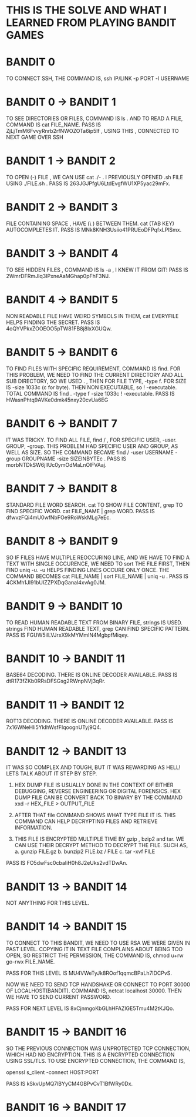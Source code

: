 # THIS IS THE SOLVE AND WHAT I LEARNED FROM PLAYING BANDIT GAMES

# BANDIT 0

TO CONNECT SSH, THE COMMAND IS, ssh IP/LINK -p PORT -l USERNAME

# BANDIT 0 -> BANDIT 1

TO SEE DIRECTORIES OR FILES, COMMAND IS ls . AND TO READ A FILE, COMMAND IS cat FILE_NAME. PASS IS ZjLjTmM6FvvyRnrb2rfNWOZOTa6ip5If , USING THIS , CONNECTED TO NEXT GAME OVER SSH

# BANDIT 1 -> BANDIT 2

TO OPEN (-) FILE , WE CAN USE cat ./- . I PREVIOUSLY OPENED .sh FILE USING ./FILE.sh . PASS IS 263JGJPfgU6LtdEvgfWU1XP5yac29mFx.

# BANDIT 2 -> BANDIT 3

FILE CONTAINING SPACE , HAVE (\ ) BETWEEN THEM. cat (TAB KEY) AUTOCOMPLETES IT. PASS IS MNk8KNH3Usiio41PRUEoDFPqfxLPlSmx.

# BANDIT 3 -> BANDIT 4

TO SEE HIDDEN FILES , COMMAND IS ls -a , I KNEW IT FROM GIT! PASS IS 2WmrDFRmJIq3IPxneAaMGhap0pFhF3NJ.

# BANDIT 4 -> BANDIT 5

NON READABLE FILE HAVE WEIRD SYMBOLS IN THEM, cat EVERYFILE HELPS FINDING THE SECRET. PASS IS 4oQYVPkxZOOEOO5pTW81FB8j8lxXGUQw.

# BANDIT 5 -> BANDIT 6

TO FIND FILES WITH SPECIFIC REQUIREMENT, COMMAND IS find. FOR THIS PROBLEM, WE NEED TO FIND THE CURRENT DIRECTORY AND ALL SUB DIRECTORY, SO WE USED . , THEN FOR FILE TYPE, -type f. FOR SIZE IS -size 1033c (c for byte). THEN NON EXECUTABLE, so ! -executable. TOTAL COMMAND IS find . -type f -size 1033c ! -executable. PASS IS HWasnPhtq9AVKe0dmk45nxy20cvUa6EG

# BANDIT 6 -> BANDIT 7

IT WAS TRICKY. TO FIND ALL FILE, find / , FOR SPECIFIC USER, -user. GROUP, -group. THIS PROBLEM HAD SPECIFIC USER AND GROUP, AS WELL AS SIZE. SO THE COMMAND BECAME find / -user USERNAME -group GROUPNAME -size SIZEINBYTEc . PASS IS morbNTDkSW6jIlUc0ymOdMaLnOlFVAaj.

# BANDIT 7 -> BANDIT 8

STANDARD FILE WORD SEARCH. cat TO SHOW FILE CONTENT, grep TO FIND SPECIFIC WORD. cat FILE_NAME | grep WORD. PASS IS dfwvzFQi4mU0wfNbFOe9RoWskMLg7eEc.

# BANDIT 8 -> BANDIT 9

SO IF FILES HAVE MULTIPLE REOCCURING LINE, AND WE HAVE TO FIND A TEXT WITH SINGLE OCCURENCE, WE NEED TO sort THE FILE FIRST, THEN FIND uniq -u. -u HELPS FINDING LINES OCCURE ONLY ONCE. THE COMMAND BECOMES cat FILE_NAME | sort FILE_NAME | uniq -u . PASS IS 4CKMh1JI91bUIZZPXDqGanal4xvAg0JM.

# BANDIT 9 -> BANDIT 10

TO READ HUMAN READABLE TEXT FROM BINARY FILE, strings IS USED. strings FIND HUMAN READABLE TEXT, grep CAN FIND SPECIFIC PATTERN. PASS IS FGUW5ilLVJrxX9kMYMmlN4MgbpfMiqey.

# BANDIT 10 -> BANDIT 11

BASE64 DECODING. THERE IS ONLINE DECODER AVAILABLE. PASS IS dtR173fZKb0RRsDFSGsg2RWnpNVj3qRr.

# BANDIT 11 -> BANDIT 12

ROT13 DECODING. THERE IS ONLINE DECODER AVAILABLE. PASS IS 7x16WNeHIi5YkIhWsfFIqoognUTyj9Q4.

# BANDIT 12 -> BANDIT 13

IT WAS SO COMPLEX AND TOUGH, BUT IT WAS REWARDING AS HELL! LETS TALK ABOUT IT STEP BY STEP.

1. HEX DUMP FILE IS USUALLY DONE IN THE CONTEXT OF EITHER DEBUGGING, REVERSE ENGINEERING OR DIGITAL FORENSICS. HEX DUMP FILE CAN BE CONVERT BACK TO BINARY BY THE COMMAND
   xxd -r HEX_FILE > OUTPUT_FILE

2. AFTER THAT file COMMAND SHOWS WHAT TYPE FILE IT IS. THIS COMMAND CAN HELP DECRYPTING FILES AND RETRIEVE INFORMATION.

3. THIS FILE IS ENCRYPTED MULTIPLE TIME BY gzip , bzip2 and tar. WE CAN USE THEIR DECRYPT METHOD TO DECRYPT THE FILE. SUCH AS,
   a. gunzip FILE.gz
   b. bunzip2 FILE.bz / FILE
   c. tar -xvf FILE

PASS IS FO5dwFsc0cbaIiH0h8J2eUks2vdTDwAn.

# BANDIT 13 -> BANDIT 14

NOT ANYTHING FOR THIS LEVEL.

# BANDIT 14 -> BANDIT 15

TO CONNECT TO THIS BANDIT, WE NEED TO USE RSA WE WERE GIVEN IN PAST LEVEL. COPYING IT IN TEXT FILE COMPLAINS ABOUT BEING TOO OPEN, SO RESTRICT THE PERMISSION, THE COMMAND IS,
chmod u+rw go-rwx FILE_NAME.

PASS FOR THIS LEVEL IS MU4VWeTyJk8ROof1qqmcBPaLh7lDCPvS.

NOW WE NEED TO SEND TCP HANDSHAKE OR CONNECT TO PORT 30000 OF LOCALHOST(BANDIT). COMMAND IS, netcat localhost 30000. THEN WE HAVE TO SEND CURRENT PASSWORD.

PASS FOR NEXT LEVEL IS 8xCjnmgoKbGLhHFAZlGE5Tmu4M2tKJQo.

# BANDIT 15 -> BANDIT 16

SO THE PREVIOUS CONNECTION WAS UNPROTECTED TCP CONNECTION, WHICH HAD NO ENCRYPTION. THIS IS A ENCRYPTED CONNECTION USING SSL/TLS. TO USE ENCRYPTED CONNECTION, THE COMMAND IS,

openssl s_client -connect HOST:PORT

PASS IS kSkvUpMQ7lBYyCM4GBPvCvT1BfWRy0Dx.

# BANDIT 16 -> BANDIT 17
